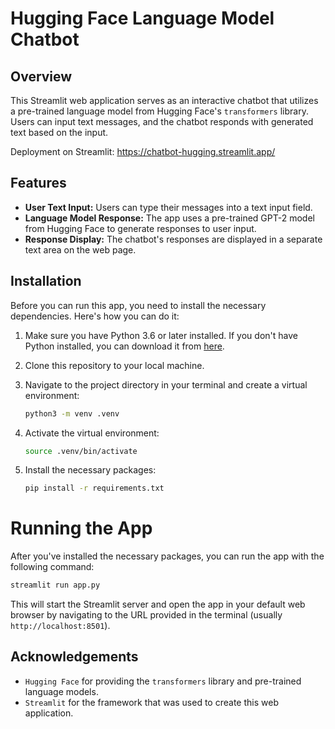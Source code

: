 # Hugging Face Language Model Chatbot

## Overview
This Streamlit web application serves as an interactive chatbot that utilizes a pre-trained language model from Hugging Face's `transformers` library. Users can input text messages, and the chatbot responds with generated text based on the input.

Deployment on Streamlit:
https://chatbot-hugging.streamlit.app/
## Features
- **User Text Input:** Users can type their messages into a text input field.
- **Language Model Response:** The app uses a pre-trained GPT-2 model from Hugging Face to generate responses to user input.
- **Response Display:** The chatbot's responses are displayed in a separate text area on the web page.

## Installation

Before you can run this app, you need to install the necessary dependencies. Here's how you can do it:

1. Make sure you have Python 3.6 or later installed. If you don't have Python installed, you can download it from [here](https://www.python.org/downloads/).

2. Clone this repository to your local machine.

3. Navigate to the project directory in your terminal and create a virtual environment:

    ```bash
    python3 -m venv .venv
    ```

4. Activate the virtual environment:

    ```bash
    source .venv/bin/activate
    ```

5. Install the necessary packages:

    ```bash
    pip install -r requirements.txt
    ```
# Running the App

After you've installed the necessary packages, you can run the app with the following command:

```bash
streamlit run app.py
```
This will start the Streamlit server and open the app in your default web browser by navigating to the URL provided in the terminal (usually `http://localhost:8501`).

## Acknowledgements
- `Hugging Face` for providing the `transformers` library and pre-trained language models.
- `Streamlit` for the framework that was used to create this web application.
